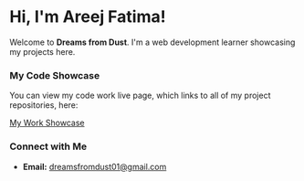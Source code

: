 # Hi, I'm Areej Fatima!

Welcome to **Dreams from Dust**. I'm a web development learner showcasing my projects here.

### My Code Showcase

You can view my code work live page, which links to all of my project repositories, here:

[My Work Showcase](https://dreams-from-dust.github.io)

### Connect with Me

* **Email:** <a href="mailto:dreamsfromdust01@gmail.com">dreamsfromdust01@gmail.com</a>
